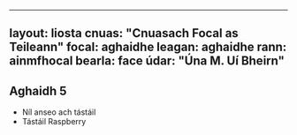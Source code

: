 
---
layout: liosta
cnuas: "Cnuasach Focal as Teileann"
focal: aghaidhe
leagan: aghaidhe
rann: ainmfhocal
bearla: face
údar: "Úna M. Uí Bheirn"
---


## Aghaidh 5

* Níl anseo ach tástáil 
* Tástáil Raspberry
